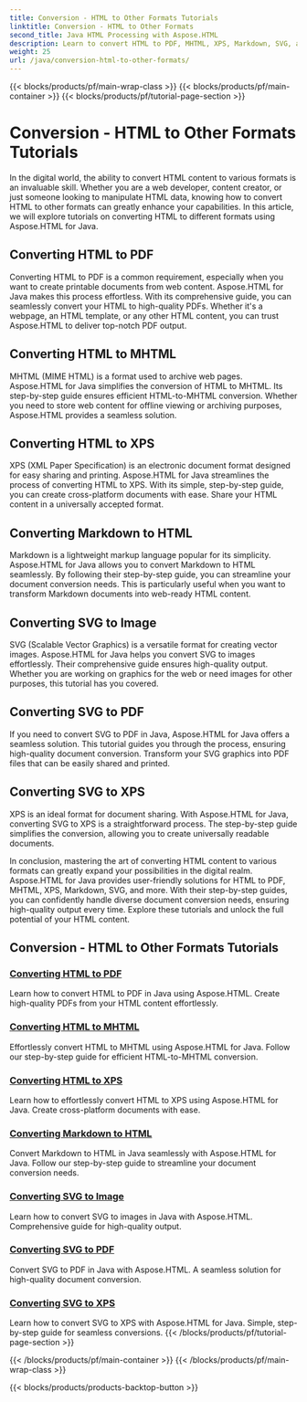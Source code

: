 ```yaml
---
title: Conversion - HTML to Other Formats Tutorials
linktitle: Conversion - HTML to Other Formats
second_title: Java HTML Processing with Aspose.HTML
description: Learn to convert HTML to PDF, MHTML, XPS, Markdown, SVG, and more in Java using Aspose.HTML. High-quality document conversions made easy.
weight: 25
url: /java/conversion-html-to-other-formats/
---
```


{{< blocks/products/pf/main-wrap-class >}}
{{< blocks/products/pf/main-container >}}
{{< blocks/products/pf/tutorial-page-section >}}

# Conversion - HTML to Other Formats Tutorials


In the digital world, the ability to convert HTML content to various formats is an invaluable skill. Whether you are a web developer, content creator, or just someone looking to manipulate HTML data, knowing how to convert HTML to other formats can greatly enhance your capabilities. In this article, we will explore tutorials on converting HTML to different formats using Aspose.HTML for Java.

## Converting HTML to PDF

Converting HTML to PDF is a common requirement, especially when you want to create printable documents from web content. Aspose.HTML for Java makes this process effortless. With its comprehensive guide, you can seamlessly convert your HTML to high-quality PDFs. Whether it's a webpage, an HTML template, or any other HTML content, you can trust Aspose.HTML to deliver top-notch PDF output.

## Converting HTML to MHTML

MHTML (MIME HTML) is a format used to archive web pages. Aspose.HTML for Java simplifies the conversion of HTML to MHTML. Its step-by-step guide ensures efficient HTML-to-MHTML conversion. Whether you need to store web content for offline viewing or archiving purposes, Aspose.HTML provides a seamless solution.

## Converting HTML to XPS

XPS (XML Paper Specification) is an electronic document format designed for easy sharing and printing. Aspose.HTML for Java streamlines the process of converting HTML to XPS. With its simple, step-by-step guide, you can create cross-platform documents with ease. Share your HTML content in a universally accepted format.

## Converting Markdown to HTML

Markdown is a lightweight markup language popular for its simplicity. Aspose.HTML for Java allows you to convert Markdown to HTML seamlessly. By following their step-by-step guide, you can streamline your document conversion needs. This is particularly useful when you want to transform Markdown documents into web-ready HTML content.

## Converting SVG to Image

SVG (Scalable Vector Graphics) is a versatile format for creating vector images. Aspose.HTML for Java helps you convert SVG to images effortlessly. Their comprehensive guide ensures high-quality output. Whether you are working on graphics for the web or need images for other purposes, this tutorial has you covered.

## Converting SVG to PDF

If you need to convert SVG to PDF in Java, Aspose.HTML for Java offers a seamless solution. This tutorial guides you through the process, ensuring high-quality document conversion. Transform your SVG graphics into PDF files that can be easily shared and printed.

## Converting SVG to XPS

XPS is an ideal format for document sharing. With Aspose.HTML for Java, converting SVG to XPS is a straightforward process. The step-by-step guide simplifies the conversion, allowing you to create universally readable documents.

In conclusion, mastering the art of converting HTML content to various formats can greatly expand your possibilities in the digital realm. Aspose.HTML for Java provides user-friendly solutions for HTML to PDF, MHTML, XPS, Markdown, SVG, and more. With their step-by-step guides, you can confidently handle diverse document conversion needs, ensuring high-quality output every time. Explore these tutorials and unlock the full potential of your HTML content.

## Conversion - HTML to Other Formats Tutorials
### [Converting HTML to PDF](./convert-html-to-pdf/)
Learn how to convert HTML to PDF in Java using Aspose.HTML. Create high-quality PDFs from your HTML content effortlessly.
### [Converting HTML to MHTML](./convert-html-to-mhtml/)
Effortlessly convert HTML to MHTML using Aspose.HTML for Java. Follow our step-by-step guide for efficient HTML-to-MHTML conversion.
### [Converting HTML to XPS](./convert-html-to-xps/)
Learn how to effortlessly convert HTML to XPS using Aspose.HTML for Java. Create cross-platform documents with ease.
### [Converting Markdown to HTML](./convert-markdown-to-html/)
Convert Markdown to HTML in Java seamlessly with Aspose.HTML for Java. Follow our step-by-step guide to streamline your document conversion needs.
### [Converting SVG to Image](./convert-svg-to-image/)
Learn how to convert SVG to images in Java with Aspose.HTML. Comprehensive guide for high-quality output.
### [Converting SVG to PDF](./convert-svg-to-pdf/)
Convert SVG to PDF in Java with Aspose.HTML. A seamless solution for high-quality document conversion.
### [Converting SVG to XPS](./convert-svg-to-xps/)
Learn how to convert SVG to XPS with Aspose.HTML for Java. Simple, step-by-step guide for seamless conversions.
{{< /blocks/products/pf/tutorial-page-section >}}

{{< /blocks/products/pf/main-container >}}
{{< /blocks/products/pf/main-wrap-class >}}

{{< blocks/products/products-backtop-button >}}
